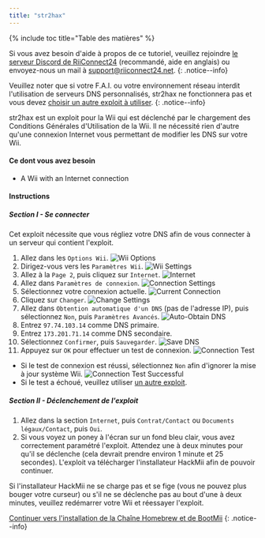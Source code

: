 ```yaml
---
title: "str2hax"
---
```


{% include toc title="Table des matières" %}

Si vous avez besoin d'aide à propos de ce tutoriel, veuillez rejoindre [le serveur Discord de RiiConnect24](https://discord.gg/b4Y7jfD) (recommandé, aide en anglais) ou envoyez-nous un mail à [support@riiconnect24.net](mailto:support@riiconnect24.net).
{: .notice--info}

Veuillez noter que si votre F.A.I. ou votre environnement réseau interdit l'utilisation de serveurs DNS personnalisés, str2hax ne fonctionnera pas et vous devez [choisir un autre exploit à utiliser](get-started).
{: .notice--info}

str2hax est un exploit pour la Wii qui est déclenché par le chargement des Conditions Générales d'Utilisation de la Wii. Il ne nécessité rien d'autre qu'une connexion Internet vous permettant de modifier les DNS sur votre Wii.

#### Ce dont vous avez besoin

* A Wii with an Internet connection

#### Instructions

##### Section I - Se connecter

Cet exploit nécessite que vous régliez votre DNS afin de vous connecter à un serveur qui contient l'exploit.

1. Allez dans les `Options Wii`. ![Wii Options](/images/RiiConnect24/Internet_1.png)
2. Dirigez-vous vers les `Paramètres Wii`. ![Wii Settings](/images/RiiConnect24/Internet_2.png)
3. Allez à la `Page 2`, puis cliquez sur `Internet`. ![Internet](/images/RiiConnect24/Internet_3.png)
4. Allez dans `Paramètres de connexion`. ![Connection Settings](/images/RiiConnect24/Internet_4.png)
5. Sélectionnez votre connexion actuelle. ![Current Connection](/images/RiiConnect24/Internet_5.png)
6. Cliquez sur `Changer`. ![Change Settings](/images/RiiConnect24/Internet_6.png)
7. Allez dans `Obtention automatique d'un DNS` (pas de l'adresse IP), puis sélectionnez `Non`, puis `Paramètres Avancés`. ![Auto-Obtain DNS](/images/RiiConnect24/Internet_7.png)
8. Entrez `97.74.103.14` comme DNS primaire.
9. Entrez `173.201.71.14` comme DNS secondaire.
10. Sélectionnez `Confirmer`, puis `Sauvegarder`. ![Save DNS](/images/RiiConnect24/Internet_10.png)
11. Appuyez sur `OK` pour effectuer un test de connexion. ![Connection Test](/images/RiiConnect24/Internet_11.png)
   - Si le test de connexion est réussi, sélectionnez `Non` afin d'ignorer la mise à jour système Wii. ![Connection Test Successful](/images/RiiConnect24/Internet_12.png)
   - Si le test a échoué, veuillez utiliser [un autre exploit](get-started).

##### Section II - Déclenchement de l'exploit

1. Allez dans la section `Internet`, puis `Contrat/Contact` ou `Documents légaux/Contact`, puis `Oui`.
2. Si vous voyez un poney à l'écran sur un fond bleu clair, vous avez correctement paramétré l'exploit. Attendez une à deux minutes pour qu'il se déclenche (cela devrait prendre environ 1 minute et 25 secondes). L'exploit va télécharger l'installateur HackMii afin de pouvoir continuer.

Si l'installateur HackMii ne se charge pas et se fige (vous ne pouvez plus bouger votre curseur) ou s'il ne se déclenche pas au bout d'une à deux minutes, veuillez redémarrer votre Wii et réessayer l'exploit.

[Continuer vers l'installation de la Chaîne Homebrew et de BootMii](hbc)
{: .notice--info}

